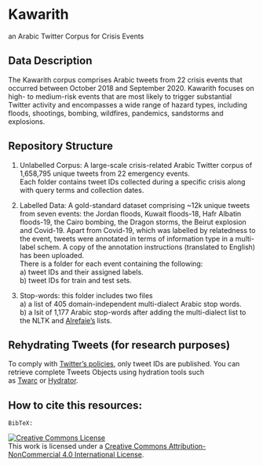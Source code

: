 # Kawarith
an Arabic Twitter Corpus for Crisis Events

## Data Description
The Kawarith corpus comprises Arabic tweets from 22 crisis events that occurred between October 2018 and September 2020. Kawarith focuses on high- to medium-risk events that are most likely to trigger substantial Twitter activity and encompasses a wide range of hazard types, including floods, shootings, bombing, wildfires, pandemics, sandstorms and explosions.

## Repository Structure
1. Unlabelled Corpus: 
A large-scale crisis-related Arabic Twitter corpus of 1,658,795 unique tweets from 22 emergency events. <br>
Each folder contains tweet IDs collected during a specific crisis along with query terms and collection dates.

2. Labelled Data: 
A gold-standard dataset comprising ~12k unique tweets from seven events: the Jordan floods, Kuwait floods-18, Hafr Albatin floods-19, the Cairo bombing, the Dragon storms, the Beirut explosion and Covid-19. Apart from Covid-19, which was labelled by relatedness to the event, tweets were annotated in terms of information type in a multi-label schem. A copy of the annotation instructions (translated to English) has been uploaded.<br>
There is a folder for each event containing the following:<br>
a) tweet IDs and their assigned labels.<br>
b) tweet IDs for train and test sets.<br>


3. Stop-words: this folder includes two files<br>
a) a list of 405 domain-independent multi-dialect Arabic stop words.<br>
b) a lsit of 1,177 Arabic stop-words after adding the multi-dialect list to the NLTK and [Alrefaie’s](https://github.com/mohataher/arabic-stop-words) lists. 

## Rehydrating Tweets (for research purposes)
To comply with [Twitter’s policies](https://developer.twitter.com/en/developer-terms/agreement-and-policy), only tweet IDs are published. You can retrieve complete Tweets Objects using hydration tools such as [Twarc](https://github.com/DocNow/twarc) or [Hydrator](https://github.com/DocNow/hydrator).

## How to cite this resources:
```
BibTeX:
```
<a rel="license" href="http://creativecommons.org/licenses/by-nc/4.0/"><img alt="Creative Commons License" style="border-width:0" src="https://i.creativecommons.org/l/by-nc/4.0/88x31.png" /></a><br />This work is licensed under a <a rel="license" href="http://creativecommons.org/licenses/by-nc/4.0/">Creative Commons Attribution-NonCommercial 4.0 International License</a>.
